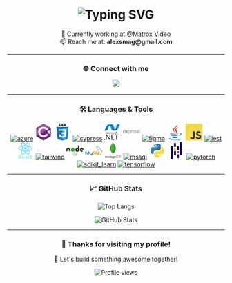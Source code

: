 <!-- ✨ Intro Section with Typing Animation -->
<h1 align="center">
  <img src="https://readme-typing-svg.demolab.com?font=Fira+Code&weight=500&size=36&pause=1000&color=FFFFFF&center=true&vCenter=true&width=800&height=70&lines=Hi+%F0%9F%91%8B%2C+I'm+Alexander+Smagorinski;A+Passionate+Full-Stack+Developer" alt="Typing SVG" />
</h1>

<p align="center">
  🔭 Currently working at <a href="https://video.matrox.com/en" target="_blank">@Matrox Video</a> <br>
  📫 Reach me at: <strong>alexsmag@gmail.com</strong>
</p>

---

<!-- 🌐 Social -->
<h3 align="center">🌐 Connect with me</h3>
<p align="center">
  <a href="https://linkedin.com/in/alexander-smagorinski" target="_blank">
    <img src="https://img.shields.io/badge/LinkedIn-Alexander%20Smagorinski-black?style=for-the-badge&logo=linkedin" />
  </a>
</p>

---

<!-- 🛠️ Tools -->
<h3 align="center">🛠️ Languages & Tools</h3>

<p align="center">
  <!-- Tech stack icons -->
  <a href="https://azure.microsoft.com/"><img src="https://www.vectorlogo.zone/logos/microsoft_azure/microsoft_azure-icon.svg" alt="azure" width="40"/></a>
  <a href="https://www.w3schools.com/cs/"><img src="https://raw.githubusercontent.com/devicons/devicon/master/icons/csharp/csharp-original.svg" alt="csharp" width="40"/></a>
  <a href="https://www.w3schools.com/css/"><img src="https://raw.githubusercontent.com/devicons/devicon/master/icons/css3/css3-original-wordmark.svg" alt="css3" width="40"/></a>
  <a href="https://www.cypress.io"><img src="https://raw.githubusercontent.com/simple-icons/simple-icons/6e46ec1fc23b60c8fd0d2f2ff46db82e16dbd75f/icons/cypress.svg" alt="cypress" width="40"/></a>
  <a href="https://dotnet.microsoft.com/"><img src="https://raw.githubusercontent.com/devicons/devicon/master/icons/dot-net/dot-net-original-wordmark.svg" alt="dotnet" width="40"/></a>
  <a href="https://expressjs.com"><img src="https://raw.githubusercontent.com/devicons/devicon/master/icons/express/express-original-wordmark.svg" alt="express" width="40"/></a>
  <a href="https://www.figma.com/"><img src="https://www.vectorlogo.zone/logos/figma/figma-icon.svg" alt="figma" width="40"/></a>
  <a href="https://www.java.com"><img src="https://raw.githubusercontent.com/devicons/devicon/master/icons/java/java-original.svg" alt="java" width="40"/></a>
  <a href="https://developer.mozilla.org/en-US/docs/Web/JavaScript"><img src="https://raw.githubusercontent.com/devicons/devicon/master/icons/javascript/javascript-original.svg" alt="javascript" width="40"/></a>
  <a href="https://jestjs.io"><img src="https://www.vectorlogo.zone/logos/jestjsio/jestjsio-icon.svg" alt="jest" width="40"/></a>
  <a href="https://reactjs.org/"><img src="https://raw.githubusercontent.com/devicons/devicon/master/icons/react/react-original-wordmark.svg" alt="react" width="40"/></a>
  <a href="https://tailwindcss.com/"><img src="https://www.vectorlogo.zone/logos/tailwindcss/tailwindcss-icon.svg" alt="tailwind" width="40"/></a>
  <a href="https://nodejs.org"><img src="https://raw.githubusercontent.com/devicons/devicon/master/icons/nodejs/nodejs-original-wordmark.svg" alt="nodejs" width="40"/></a>
  <a href="https://www.mysql.com/"><img src="https://raw.githubusercontent.com/devicons/devicon/master/icons/mysql/mysql-original-wordmark.svg" alt="mysql" width="40"/></a>
  <a href="https://www.mongodb.com/"><img src="https://raw.githubusercontent.com/devicons/devicon/master/icons/mongodb/mongodb-original-wordmark.svg" alt="mongodb" width="40"/></a>
  <a href="https://www.microsoft.com/en-us/sql-server"><img src="https://www.svgrepo.com/show/303229/microsoft-sql-server-logo.svg" alt="mssql" width="40"/></a>
  <a href="https://www.python.org"><img src="https://raw.githubusercontent.com/devicons/devicon/master/icons/python/python-original.svg" alt="python" width="40"/></a>
  <a href="https://pandas.pydata.org/"><img src="https://raw.githubusercontent.com/devicons/devicon/2ae2a900d2f041da66e950e4d48052658d850630/icons/pandas/pandas-original.svg" alt="pandas" width="40"/></a>
  <a href="https://pytorch.org/"><img src="https://www.vectorlogo.zone/logos/pytorch/pytorch-icon.svg" alt="pytorch" width="40"/></a>
  <a href="https://scikit-learn.org/"><img src="https://upload.wikimedia.org/wikipedia/commons/0/05/Scikit_learn_logo_small.svg" alt="scikit_learn" width="40"/></a>
  <a href="https://www.tensorflow.org"><img src="https://www.vectorlogo.zone/logos/tensorflow/tensorflow-icon.svg" alt="tensorflow" width="40"/></a>
</p>

---

<!-- 📈 Stats -->
<h3 align="center">📈 GitHub Stats</h3>

<p align="center">
  <img src="https://github-readme-stats.vercel.app/api/top-langs/?username=alexsmags&layout=compact&theme=dark&bg_color=000000&text_color=ffffff" alt="Top Langs" />
</p>
<p align="center">
  <img src="https://github-readme-stats.vercel.app/api?username=alexsmags&show_icons=true&theme=dark&bg_color=000000&text_color=ffffff" alt="GitHub Stats" />
</p>

---

<!-- 💬 Footer Fun -->
<h3 align="center">💬 Thanks for visiting my profile!</h3>

<p align="center">
  🚀 Let's build something awesome together!
</p>

<p align="center">
  <img src="https://komarev.com/ghpvc/?username=alexsmags&style=flat-square&color=000000" alt="Profile views" />
</p>

